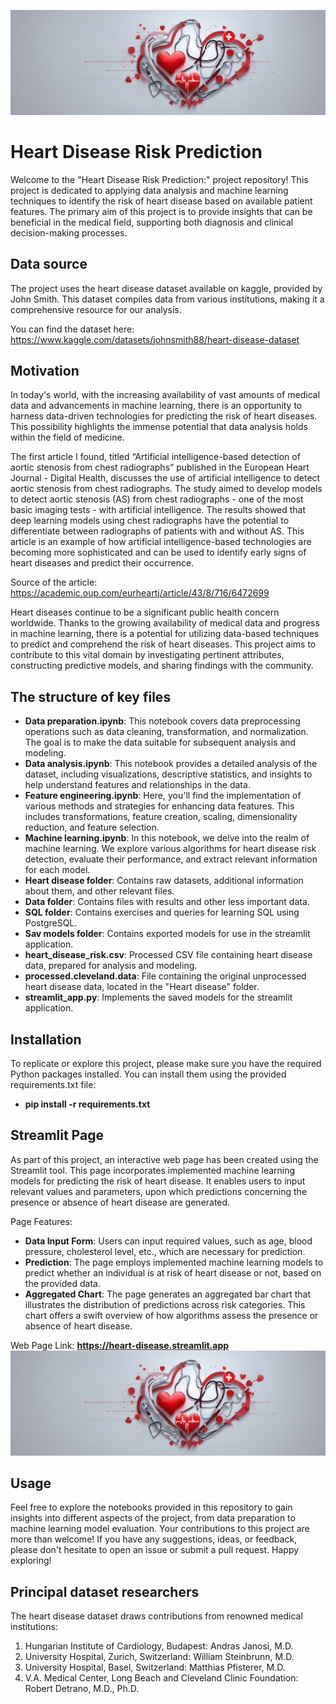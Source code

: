 ![alt text](https://github.com/MrDomian/Heart-Disease-Risk-Prediction/blob/main/Data/Risk_of_heart_disease_banner.jpg)
# Heart Disease Risk Prediction

Welcome to the "Heart Disease Risk Prediction:" project repository! This project is dedicated to applying data analysis and machine learning techniques to identify the risk of heart disease based on available patient features. The primary aim of this project is to provide insights that can be beneficial in the medical field, supporting both diagnosis and clinical decision-making processes.

## Data source

The project uses the heart disease dataset available on kaggle, provided by John Smith. This dataset compiles data from various institutions, making it a comprehensive resource for our analysis.

You can find the dataset here: https://www.kaggle.com/datasets/johnsmith88/heart-disease-dataset

## Motivation

In today's world, with the increasing availability of vast amounts of medical data and advancements in machine learning, there is an opportunity to harness data-driven technologies for predicting the risk of heart diseases. This possibility highlights the immense potential that data analysis holds within the field of medicine.

The first article I found, titled “Artificial intelligence-based detection of aortic stenosis from chest radiographs” published in the European Heart Journal - Digital Health, discusses the use of artificial intelligence to detect aortic stenosis from chest radiographs. The study aimed to develop models to detect aortic stenosis (AS) from chest radiographs - one of the most basic imaging tests - with artificial intelligence. The results showed that deep learning models using chest radiographs have the potential to differentiate between radiographs of patients with and without AS. This article is an example of how artificial intelligence-based technologies are becoming more sophisticated and can be used to identify early signs of heart diseases and predict their occurrence.

Source of the article: https://academic.oup.com/eurheartj/article/43/8/716/6472699

Heart diseases continue to be a significant public health concern worldwide. Thanks to the growing availability of medical data and progress in machine learning, there is a potential for utilizing data-based techniques to predict and comprehend the risk of heart diseases. This project aims to contribute to this vital domain by investigating pertinent attributes, constructing predictive models, and sharing findings with the community.

## The structure of key files

- **Data preparation.ipynb**: This notebook covers data preprocessing operations such as data cleaning, transformation, and normalization. The goal is to make the data suitable for subsequent analysis and modeling.
- **Data analysis.ipynb**: This notebook provides a detailed analysis of the dataset, including visualizations, descriptive statistics, and insights to help understand features and relationships in the data.
- **Feature engineering.ipynb**: Here, you'll find the implementation of various methods and strategies for enhancing data features. This includes transformations, feature creation, scaling, dimensionality reduction, and feature selection.
- **Machine learning.ipynb**: In this notebook, we delve into the realm of machine learning. We explore various algorithms for heart disease risk detection, evaluate their performance, and extract relevant information for each model.
- **Heart disease folder**: Contains raw datasets, additional information about them, and other relevant files.
- **Data folder**: Contains files with results and other less important data.
- **SQL folder**: Contains exercises and queries for learning SQL using PostgreSQL.
- **Sav models folder**: Contains exported models for use in the streamlit application.
- **heart_disease_risk.csv**: Processed CSV file containing heart disease data, prepared for analysis and modeling.
- **processed.cleveland.data**: File containing the original unprocessed heart disease data, located in the "Heart disease" folder.
- **streamlit_app.py**: Implements the saved models for the streamlit application.

## Installation

To replicate or explore this project, please make sure you have the required Python packages installed. You can install them using the provided requirements.txt file:
- **pip install -r requirements.txt**

## Streamlit Page

As part of this project, an interactive web page has been created using the Streamlit tool. This page incorporates implemented machine learning models for predicting the risk of heart disease. It enables users to input relevant values and parameters, upon which predictions concerning the presence or absence of heart disease are generated.

Page Features:
- **Data Input Form**: Users can input required values, such as age, blood pressure, cholesterol level, etc., which are necessary for prediction.
- **Prediction**: The page employs implemented machine learning models to predict whether an individual is at risk of heart disease or not, based on the provided data.
- **Aggregated Chart**: The page generates an aggregated bar chart that illustrates the distribution of predictions across risk categories. This chart offers a swift overview of how algorithms assess the presence or absence of heart disease.

Web Page Link: **https://heart-disease.streamlit.app**
![Screenshot](https://github.com/MrDomian/Heart-Disease-Risk-Prediction/blob/main/Data/Risk_of_heart_disease_banner.jpg)

## Usage

Feel free to explore the notebooks provided in this repository to gain insights into different aspects of the project, from data preparation to machine learning model evaluation. Your contributions to this project are more than welcome! If you have any suggestions, ideas, or feedback, please don't hesitate to open an issue or submit a pull request. Happy exploring!

## Principal dataset researchers

The heart disease dataset draws contributions from renowned medical institutions:
1. Hungarian Institute of Cardiology, Budapest: Andras Janosi, M.D.
2. University Hospital, Zurich, Switzerland: William Steinbrunn, M.D.
3. University Hospital, Basel, Switzerland: Matthias Pfisterer, M.D.
4. V.A. Medical Center, Long Beach and Cleveland Clinic Foundation: Robert Detrano, M.D., Ph.D.
